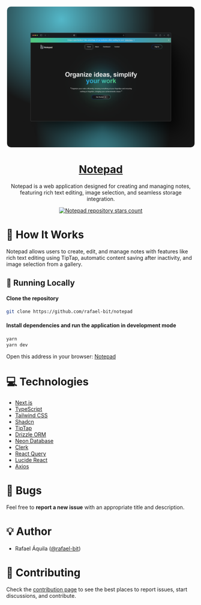 <p align="center">
   <img src="git/readme.png" style="border-radius: 10px;" width="500"/>
</p>

<h1 align="center">
    <a href="#">Notepad</a>
</h1>

<p align="center">
    Notepad is a web application designed for creating and managing notes, featuring rich text editing, image selection, and seamless storage integration.
</p>

<p align="center">
  <a href="https://github.com/rafael-bit/notepad">
  	<img src="https://img.shields.io/github/stars/rafael-bit/notepad?label=rafael-bit%2Fnotepad" alt="Notepad repository stars count" />
  </a>
</p>

# 🚀 How It Works

Notepad allows users to create, edit, and manage notes with features like rich text editing using TipTap, automatic content saving after inactivity, and image selection from a gallery.

## 👷 Running Locally

#### Clone the repository

```bash
git clone https://github.com/rafael-bit/notepad
```

#### Install dependencies and run the application in development mode

```bash
yarn
yarn dev
```

Open this address in your browser: [Notepad](http://localhost:3000/)

# 💻 Technologies

- [Next.js](https://nextjs.org/)
- [TypeScript](https://www.typescriptlang.org/)
- [Tailwind CSS](https://tailwindcss.com/)
- [Shadcn](https://ui.shadcn.com/)
- [TipTap](https://tiptap.dev/)
- [Drizzle ORM](https://orm.drizzle.team/)
- [Neon Database](https://neon.tech/)
- [Clerk](https://clerk.dev/)
- [React Query](https://tanstack.com/query/latest)
- [Lucide React](https://lucide.dev/)
- [Axios](https://axios-http.com/)

# 🚩 Bugs

Feel free to **report a new issue** with an appropriate title and description.

# 💡 Author

- Rafael Áquila ([@rafael-bit](https://github.com/rafael-bit))

# 🔧 Contributing

Check the [contribution page](https://github.com/rafael-bit/notepad/) to see the best places to report issues, start discussions, and contribute.